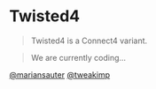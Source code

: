 # Twisted4


> Twisted4 is a Connect4 variant.

> We are currently coding...

[@mariansauter](https://github.com/mariansauter)
[@tweakimp](https://github.com/tweakimp)
